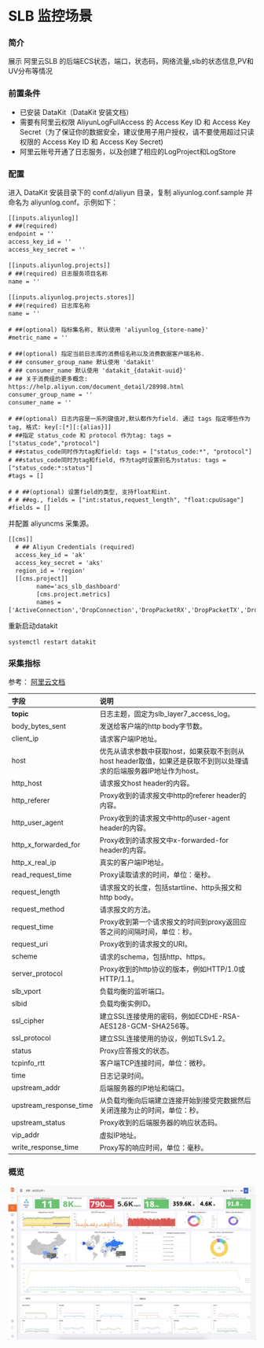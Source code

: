 # SLB 监控场景

### 简介
展示 阿里云SLB 的后端ECS状态，端口，状态码，网络流量,slb的状态信息,PV和UV分布等情况

### 前置条件
* 已安装 DataKit（DataKit 安装文档）
* 需要有阿里云权限 AliyunLogFullAccess 的 Access Key ID 和 Access Key Secret（为了保证你的数据安全，建议使用子用户授权，请不要使用超过只读权限的 Access Key ID 和 Access Key Secret)
* 阿里云账号开通了日志服务，以及创建了相应的LogProject和LogStore

### 配置
进入 DataKit 安装目录下的 conf.d/aliyun 目录，复制 aliyunlog.conf.sample 并命名为 aliyunlog.conf。示例如下：

	[[inputs.aliyunlog]]
	# ##(required)
	endpoint = ''
	access_key_id = ''
	access_key_secret = ''
	
	[[inputs.aliyunlog.projects]]
	# ##(required) 日志服务项目名称 
	name = ''
	
	[[inputs.aliyunlog.projects.stores]]
	# ##(required) 日志库名称
	name = ''
	
	# ##(optional) 指标集名称, 默认使用 'aliyunlog_{store-name}' 
	#metric_name = ''
	
	# ##(optional) 指定当前日志库的消费组名称以及消费数据客户端名称.
	# ## consumer_group_name 默认使用 'datakit'
	# ## consumer_name 默认使用 'datakit_{datakit-uuid}'
	# ## 关于消费组的更多概念: https://help.aliyun.com/document_detail/28998.html
	consumer_group_name = ''
	consumer_name = ''
	
	# ##(optional) 日志内容是一系列键值对,默认都作为field. 通过 tags 指定哪些作为tag, 格式: key[:[*][:{alias}]]
	# ##指定 status_code 和 protocol 作为tag: tags = ["status_code","protocol"]
	# ##status_code同时作为tag和field: tags = ["status_code:*", "protocol"]
	# ##status_code同时为tag和field, 作为tag时设置别名为status: tags = ["status_code:*:status"]
	#tags = []
	
	# # ##(optional) 设置field的类型, 支持float和int.
	# # ##eg., fields = ["int:status,request_length", "float:cpuUsage"]
	#fields = []
	
并配置 aliyuncms 采集源。

	[[cms]]
	  # ## Aliyun Credentials (required)
	  access_key_id = 'ak'
	  access_key_secret = 'aks'
	  region_id = 'region'
	  [[cms.project]]
	        name='acs_slb_dashboard'
	        [cms.project.metrics]
	        names = ['ActiveConnection','DropConnection','DropPacketRX','DropPacketTX','DropTrafficRX','DropTrafficTX','GroupTrafficRX','GroupTrafficTX','HeathyServerCount','InactiveConnection','InstanceActiveConnection','InstanceDropConnection','InstanceDropPacketRX','InstanceDropPacketTX','InstanceDropTrafficRX','InstanceDropTrafficTX','InstanceInactiveConnection','InstanceMaxConnection','InstanceMaxConnectionUtilization','InstanceNewConnection','InstanceNewConnectionUtilization','InstancePacketRX','InstancePacketTX','InstanceQps','InstanceQpsUtilization','InstanceRt','InstanceStatusCode2xx','InstanceStatusCode3xx','InstanceStatusCode4xx','InstanceStatusCode5xx','InstanceStatusCodeOther','InstanceTrafficRX','InstanceTrafficTX','InstanceUpstreamCode4xx','InstanceUpstreamCode5xx','InstanceUpstreamRt','MaxConnection','NewConnection','PacketRX','PacketTX','Qps','Rt','StatusCode2xx','StatusCode3xx','StatusCode4xx','StatusCode5xx','StatusCodeOther','TrafficRXNew','TrafficTXNew','UnhealthyServerCount','UpstreamCode4xx','UpstreamCode5xx','UpstreamRt']

重新启动datakit

`systemctl restart datakit`	        

### 采集指标
参考： [阿里云文档](https://help.aliyun.com/document_detail/183239.html?spm=a2c4g.11186623.6.1149.2761a5f5AIZjAE)


|	字段	|	说明	|
|	:----	|	:----	|
|	__topic__	|	日志主题，固定为slb_layer7_access_log。|
|	body_bytes_sent		|	发送给客户端的http body字节数。|
|	client_ip		|	请求客户端IP地址。|
|	host	|	优先从请求参数中获取host，如果获取不到则从host header取值，如果还是获取不到则以处理请求的后端服务器IP地址作为host。|
|	http_host	|	请求报文host header的内容。|
|	http_referer		|	Proxy收到的请求报文中http的referer header的内容。|
|	http_user_agent		|	Proxy收到的请求报文中http的user-agent header的内容。|
|	http_x_forwarded_for		|	Proxy收到的请求报文中x-forwarded-for header的内容。|
|	http_x_real_ip	|	真实的客户端IP地址。|
|	read_request_time	|	Proxy读取请求的时间，单位：毫秒。|
|	request_length		|	请求报文的长度，包括startline、http头报文和http body。|
|	request_method		|	请求报文的方法。|
|	request_time	|	Proxy收到第一个请求报文的时间到proxy返回应答之间的间隔时间，单位：秒。|
|	request_uri		|	Proxy收到的请求报文的URI。|
|	scheme		|	请求的schema，包括http、https。|
|	server_protocol		|	Proxy收到的http协议的版本，例如HTTP/1.0或HTTP/1.1。|
|	slb_vport	|	负载均衡的监听端口。|
|	slbid	|	负载均衡实例ID。|
|	ssl_cipher	|	建立SSL连接使用的密码，例如ECDHE-RSA-AES128-GCM-SHA256等。|
|	ssl_protocol		|	建立SSL连接使用的协议，例如TLSv1.2。|
|	status	|	Proxy应答报文的状态。|
|	tcpinfo_rtt		|	客户端TCP连接时间，单位：微秒。|
|	time	|	日志记录时间。|
|	upstream_addr	|	后端服务器的IP地址和端口。|
|	upstream_response_time		|	从负载均衡向后端建立连接开始到接受完数据然后关闭连接为止的时间，单位：秒。|
|	upstream_status		|	Proxy收到的后端服务器的响应状态码。|
|	vip_addr		|	虚拟IP地址。|
|write_response_time		|	Proxy写的响应时间，单位：毫秒。|

### 概览
![slb场景概览](./img/slb场景概览.png)